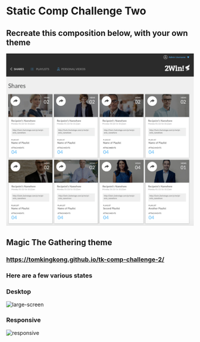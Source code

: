 # Static Comp Challenge Two
## Recreate this composition below, with your own theme
![alt text](https://raw.githubusercontent.com/tomkingkong/tk-comp-challenge-2/master/images/static-two-original-comp.png)

## Magic The Gathering theme
### https://tomkingkong.github.io/tk-comp-challenge-2/
### Here are a few various states

### Desktop
![large-screen](https://raw.githubusercontent.com/tomkingkong/tk-comp-challenge-2/master/images/gifs/static-two-big.gif)

### Responsive

![responsive](https://raw.githubusercontent.com/tomkingkong/tk-comp-challenge-2/master/images/gifs/static-two-responsive.gif)


